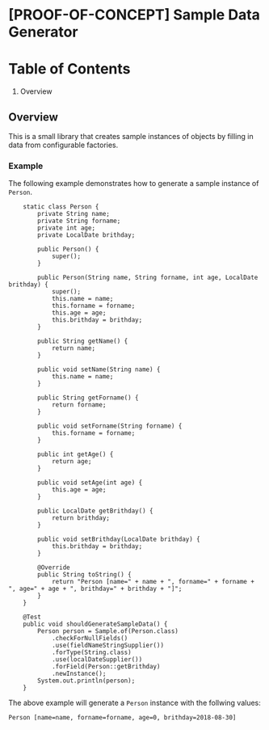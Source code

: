 # [PROOF-OF-CONCEPT] Sample Data Generator

# Table of Contents
1. Overview

## Overview

This is a small library that creates sample instances of objects by filling in data from configurable factories.

### Example

The following example demonstrates how to generate a sample instance of `Person`.

```
	static class Person {
		private String name;
		private String forname;
		private int age;
		private LocalDate brithday;

		public Person() {
			super();
		}

		public Person(String name, String forname, int age, LocalDate brithday) {
			super();
			this.name = name;
			this.forname = forname;
			this.age = age;
			this.brithday = brithday;
		}

		public String getName() {
			return name;
		}

		public void setName(String name) {
			this.name = name;
		}

		public String getForname() {
			return forname;
		}

		public void setForname(String forname) {
			this.forname = forname;
		}

		public int getAge() {
			return age;
		}

		public void setAge(int age) {
			this.age = age;
		}

		public LocalDate getBrithday() {
			return brithday;
		}

		public void setBrithday(LocalDate brithday) {
			this.brithday = brithday;
		}

		@Override
		public String toString() {
			return "Person [name=" + name + ", forname=" + forname + ", age=" + age + ", brithday=" + brithday + "]";
		}
	}

	@Test
	public void shouldGenerateSampleData() {
		Person person = Sample.of(Person.class)
		    .checkForNullFields()
		    .use(fieldNameStringSupplier())
		    .forType(String.class)
		    .use(localDateSupplier())
		    .forField(Person::getBrithday)
		    .newInstance();
		System.out.println(person);
	}
```

The above example will generate a `Person` instance with the follwing values:
```
Person [name=name, forname=forname, age=0, brithday=2018-08-30]
```
